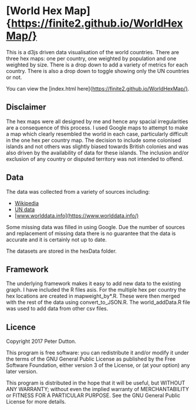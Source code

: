 # [World Hex Map]{https://finite2.github.io/WorldHexMap/}

This is a d3js driven data visualisation of the world countries. There are three hex maps: one per country, one weighted by population and one weighted by size. There is a drop down to add a variety of metrics for each country. There is also a drop down to toggle showing only the UN countries or not.

You can view the [index.html here]{https://finite2.github.io/WorldHexMap/}.

## Disclaimer

The hex maps were all designed by me and hence any spacial irregularities are a consequence of this process. I used Google maps to attempt to make a map which clearly resembled the world in each case, particularly difficult in the one hex per country map. The decision to include some colonised islands and not others was slightly biased towards British colonies and was also driven by the availability of data for these islands. The inclusion and/or exclusion of any country or disputed territory was not intended to offend.

## Data

The data was collected from a variety of sources including:

- [Wikipedia](https://en.wikipedia.org/wiki/List_of_countries_and_dependencies_by_area)
- [UN data](http://data.un.org/)
- [www.worlddata.info](https://www.worlddata.info/)

Some missing data was filled in using Google. Due the number of sources and replacement of missing data there is no guarantee that the data is accurate and it is certainly not up to date.

The datasets are stored in the hexData folder.

## Framework

The underlying framework makes it easy to add new data to the existing graph. I have included the R files asis. For the multiple hex per country the hex locations are created in mapweight_by*.R. These were then merged with the rest of the data using convert_to_JSON.R. The world_addData.R file was used to add data from other csv files.

## Licence

Copyright 2017 Peter Dutton.

This program is free software: you can redistribute it and/or modify it under the terms of the GNU General Public License as published by the Free Software Foundation, either version 3 of the License, or (at your option) any later version.

This program is distributed in the hope that it will be useful, but WITHOUT ANY WARRANTY; without even the implied warranty of MERCHANTABILITY or FITNESS FOR A PARTICULAR PURPOSE.  See the GNU General Public License for more details.